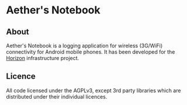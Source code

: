 Aether's Notebook
=========

About
-----

Aether's Notebook is a logging application for wireless (3G/WiFi) connectivity for Android
mobile phones.  It has been developed for the [Horizon][] infrastructure project.

[Horizon]: http://www.horizon.ac.uk

Licence
-------
All code licensed under the AGPLv3, except 3rd party libraries which are 
distributed under their individual licences.
